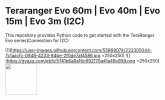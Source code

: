 # Teraranger Evo 60m | Evo 40m | Evo 15m | Evo 3m (I2C)

This repository provides Python code to get started with the TeraRanger Evo series(Connection for I2C)

![](https://user-images.githubusercontent.com/55868074/233305044-7c1aacfc-0948-4233-84be-2f0de7af4586.jpg =250x250)
![](https://gyazo.com/eb5c5741b6a9a16c692170a41a49c858.png =250x250)
<img src="https://user-images.githubusercontent.com/55868074/233305044-7c1aacfc-0948-4233-84be-2f0de7af4586.jpg" width="100" height="100">
